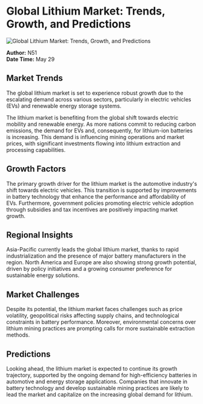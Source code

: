 # Global Lithium Market: Trends, Growth, and Predictions

![Global Lithium Market: Trends, Growth, and Predictions](https://uploads-ssl.webflow.com/665f9886cd4e586a9a14dc8c/6698a2736e64459b7d35994c_Global%20Lithium%20Market_%20Trends%2C%20Growth%2C%20and%20Predictions.png)

**Author:** N51  
**Date Time:** May 29

## Market Trends

The global lithium market is set to experience robust growth due to the escalating demand across various sectors, particularly in electric vehicles (EVs) and renewable energy storage systems.

The lithium market is benefiting from the global shift towards electric mobility and renewable energy. As more nations commit to reducing carbon emissions, the demand for EVs and, consequently, for lithium-ion batteries is increasing. This demand is influencing mining operations and market prices, with significant investments flowing into lithium extraction and processing capabilities.

## Growth Factors

The primary growth driver for the lithium market is the automotive industry's shift towards electric vehicles. This transition is supported by improvements in battery technology that enhance the performance and affordability of EVs. Furthermore, government policies promoting electric vehicle adoption through subsidies and tax incentives are positively impacting market growth.

## Regional Insights

Asia-Pacific currently leads the global lithium market, thanks to rapid industrialization and the presence of major battery manufacturers in the region. North America and Europe are also showing strong growth potential, driven by policy initiatives and a growing consumer preference for sustainable energy solutions.

## Market Challenges

Despite its potential, the lithium market faces challenges such as price volatility, geopolitical risks affecting supply chains, and technological constraints in battery performance. Moreover, environmental concerns over lithium mining practices are prompting calls for more sustainable extraction methods.

## Predictions

Looking ahead, the lithium market is expected to continue its growth trajectory, supported by the ongoing demand for high-efficiency batteries in automotive and energy storage applications. Companies that innovate in battery technology and develop sustainable mining practices are likely to lead the market and capitalize on the increasing global demand for lithium.